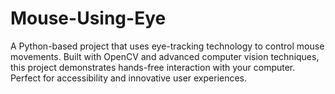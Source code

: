 # Mouse-Using-Eye
A Python-based project that uses eye-tracking technology to control mouse movements. Built with OpenCV and advanced computer vision techniques, this project demonstrates hands-free interaction with your computer. Perfect for accessibility and innovative user experiences.
